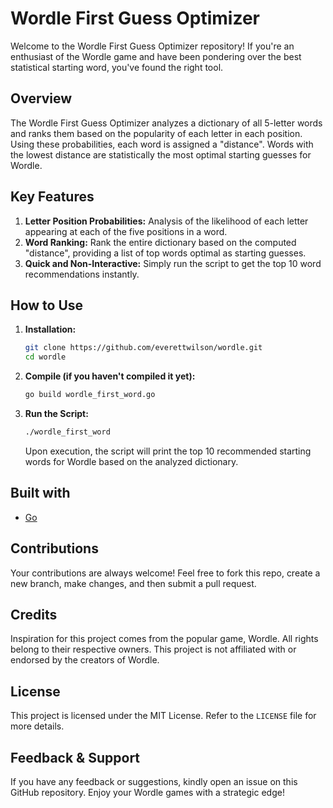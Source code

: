 # Wordle First Guess Optimizer

Welcome to the Wordle First Guess Optimizer repository! If you're an enthusiast of the Wordle game and have been pondering over the best statistical starting word, you've found the right tool.

## Overview

The Wordle First Guess Optimizer analyzes a dictionary of all 5-letter words and ranks them based on the popularity of each letter in each position. Using these probabilities, each word is assigned a "distance". Words with the lowest distance are statistically the most optimal starting guesses for Wordle.

## Key Features

1. **Letter Position Probabilities:** Analysis of the likelihood of each letter appearing at each of the five positions in a word.
2. **Word Ranking:** Rank the entire dictionary based on the computed "distance", providing a list of top words optimal as starting guesses.
3. **Quick and Non-Interactive:** Simply run the script to get the top 10 word recommendations instantly.

## How to Use

1. **Installation:**
    ```bash
    git clone https://github.com/everettwilson/wordle.git
    cd wordle
    ```

2. **Compile (if you haven't compiled it yet):**
    ```bash
    go build wordle_first_word.go
    ```

3. **Run the Script:**
    ```bash
    ./wordle_first_word
    ```

    Upon execution, the script will print the top 10 recommended starting words for Wordle based on the analyzed dictionary.

## Built with

- [Go](https://golang.org/)

## Contributions

Your contributions are always welcome! Feel free to fork this repo, create a new branch, make changes, and then submit a pull request.

## Credits

Inspiration for this project comes from the popular game, Wordle. All rights belong to their respective owners. This project is not affiliated with or endorsed by the creators of Wordle.

## License

This project is licensed under the MIT License. Refer to the `LICENSE` file for more details.

## Feedback & Support

If you have any feedback or suggestions, kindly open an issue on this GitHub repository. Enjoy your Wordle games with a strategic edge!

